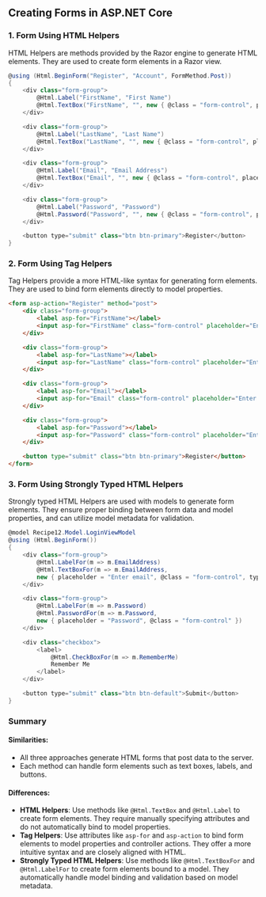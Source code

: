 ## Creating Forms in ASP.NET Core

### 1. Form Using HTML Helpers

HTML Helpers are methods provided by the Razor engine to generate HTML elements. They are used to create form elements in a Razor view.

```csharp
@using (Html.BeginForm("Register", "Account", FormMethod.Post))
{
    <div class="form-group">
        @Html.Label("FirstName", "First Name")
        @Html.TextBox("FirstName", "", new { @class = "form-control", placeholder = "Enter First Name" })
    </div>

    <div class="form-group">
        @Html.Label("LastName", "Last Name")
        @Html.TextBox("LastName", "", new { @class = "form-control", placeholder = "Enter Last Name" })
    </div>

    <div class="form-group">
        @Html.Label("Email", "Email Address")
        @Html.TextBox("Email", "", new { @class = "form-control", placeholder = "Enter Email", type = "email" })
    </div>

    <div class="form-group">
        @Html.Label("Password", "Password")
        @Html.Password("Password", "", new { @class = "form-control", placeholder = "Enter Password" })
    </div>

    <button type="submit" class="btn btn-primary">Register</button>
}
```

### 2. Form Using Tag Helpers

Tag Helpers provide a more HTML-like syntax for generating form elements. They are used to bind form elements directly to model properties.

```html
<form asp-action="Register" method="post">
    <div class="form-group">
        <label asp-for="FirstName"></label>
        <input asp-for="FirstName" class="form-control" placeholder="Enter First Name" />
    </div>

    <div class="form-group">
        <label asp-for="LastName"></label>
        <input asp-for="LastName" class="form-control" placeholder="Enter Last Name" />
    </div>

    <div class="form-group">
        <label asp-for="Email"></label>
        <input asp-for="Email" class="form-control" placeholder="Enter Email" type="email" />
    </div>

    <div class="form-group">
        <label asp-for="Password"></label>
        <input asp-for="Password" class="form-control" placeholder="Enter Password" type="password" />
    </div>

    <button type="submit" class="btn btn-primary">Register</button>
</form>
```

### 3. Form Using Strongly Typed HTML Helpers

Strongly typed HTML Helpers are used with models to generate form elements. They ensure proper binding between form data and model properties, and can utilize model metadata for validation.

```csharp
@model Recipe12.Model.LoginViewModel
@using (Html.BeginForm())
{
    <div class="form-group">
        @Html.LabelFor(m => m.EmailAddress)
        @Html.TextBoxFor(m => m.EmailAddress,
        new { placeholder = "Enter email", @class = "form-control", type = "email" })
    </div>

    <div class="form-group">
        @Html.LabelFor(m => m.Password)
        @Html.PasswordFor(m => m.Password,
        new { placeholder = "Password", @class = "form-control" })
    </div>

    <div class="checkbox">
        <label>
            @Html.CheckBoxFor(m => m.RememberMe)
            Remember Me
        </label>
    </div>

    <button type="submit" class="btn btn-default">Submit</button>
}
```

### Summary

#### **Similarities:**
- All three approaches generate HTML forms that post data to the server.
- Each method can handle form elements such as text boxes, labels, and buttons.

#### **Differences:**
- **HTML Helpers**: Use methods like `@Html.TextBox` and `@Html.Label` to create form elements. They require manually specifying attributes and do not automatically bind to model properties.
- **Tag Helpers**: Use attributes like `asp-for` and `asp-action` to bind form elements to model properties and controller actions. They offer a more intuitive syntax and are closely aligned with HTML.
- **Strongly Typed HTML Helpers**: Use methods like `@Html.TextBoxFor` and `@Html.LabelFor` to create form elements bound to a model. They automatically handle model binding and validation based on model metadata.
